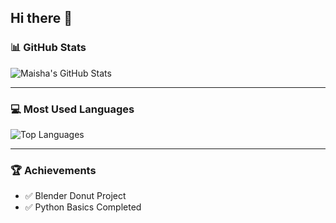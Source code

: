 ## Hi there 👋


### 📊 GitHub Stats
![Maisha's GitHub Stats](https://github-readme-stats.vercel.app/api?username=mai-umama&show_icons=true&theme=radical)

---

### 💻 Most Used Languages
![Top Languages](https://github-readme-stats.vercel.app/api/top-langs/?username=mai-umama&layout=compact&theme=radical)

---

### 🏆 Achievements
- ✅ Blender Donut Project  
- ✅ Python Basics Completed  





